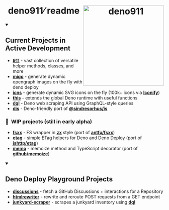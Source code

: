 <h1 align=center><!--
--><!--<img src="https://emoji.aranja.com/static/emoji-data/img-apple-160/1f996.png" alt="" align="right" width="64" /> 
--> deno911⁄ readme <!--
--> <a href="https://github.com/deno911" target="_blank" title="deno911"><img src="https://gist.githubusercontent.com/nberlette/f0a6a4205161c4c4895bf154b191b6f3/raw/deno-nospotlight.svg" align="right" width="256" height="256" alt="deno911" /></a><!-- 
--> </h1>

<details open>
<summary><h2>Current Projects in Active Development</h2></summary>

- [**911**](https://github.com/deno911/x) - vast collection of versatile helper methods, classes, and more
- [**migo**](https://github.com/nberlette/migo) - generate dynamic opengraph images on the fly with deno deploy
- [**icns**](https://github.com/nberlette/icns) - generate dynamic SVG icons on the fly (100k+ icons via [**Iconify**](https://iconify.design))
- [**this**](https://github.com/deno911/this) - extends the global Deno runtime with useful functions
- [**dql**](https://github.com/nberlette/dql) - Deno web scraping API using GraphQL-style queries
- [**dis**](https://github.com/nberlette/dis) - Deno-friendly port of [**@sindresorhus/is**](https://github.com/sindresorhus/is)

### 🚧  WIP projects (still in early alpha)

- [**fsxx**](https://github.com/deno911/fsxx) - FS wrapper in [**zx**](https://github.com/google/zx) style (port of [**antfu/fsxx**](https://github.com/antfu/fsxx))
- [**etag**](https://github.com/deno911/etag) - simple ETag helpers for Deno and Deno Deploy (port of [**jshttp/etag**](https://github.com/jshttp/etag))
- [**memo**](https://github.com/deno911/memo) - memoize method and TypeScript decorator (port of [**github/memoize**](https://github.com/github/memoize))

</details>

<details open>
<summary><h2>Deno Deploy Playground Projects</h2></summary>

- [**discussions**](https://github.com/deno911/discussions) - fetch a GitHub Discussions + interactions for a Repository
- [**htmlrewriter**](https://dash.deno.com/playground/htmlrewriter) - rewrite and reroute POST requests from a GET endpoint
- [**junkyard-scraper**](https://dash.deno.com/playground/junkyard-scraper) - scrapes a junkyard inventory using [**dql**](https://github.com/nberlette/dql)

</details>

<!--

**Here are some ideas to get you started:**

🙋‍♀️ A short introduction - what is your organization all about?
🌈 Contribution guidelines - how can the community get involved?
👩‍💻 Useful resources - where can the community find your docs? Is there anything else the community should know?
🍿 Fun facts - what does your team eat for breakfast?
🧙 Remember, you can do mighty things with the power of [Markdown](https://docs.github.com/github/writing-on-github/getting-started-with-writing-and-formatting-on-github/basic-writing-and-formatting-syntax)
-->
